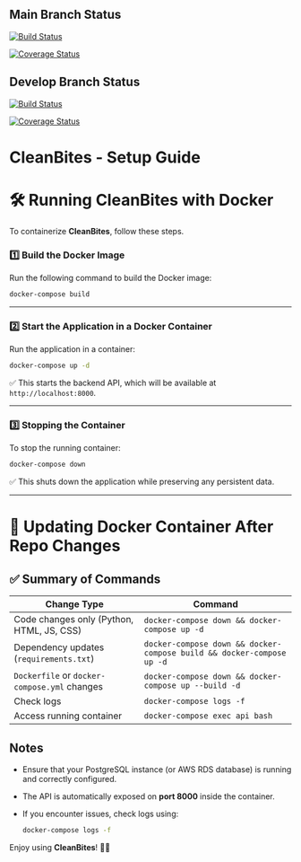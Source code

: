 ## Main Branch Status
[![Build Status](https://app.travis-ci.com/gcivil-nyu-org/team5-wed-spring25.svg?token=67pxW7iTgPnDybRzkNKM&branch=main)](https://app.travis-ci.com/gcivil-nyu-org/team5-wed-spring25)

[![Coverage Status](https://coveralls.io/repos/github/gcivil-nyu-org/team5-wed-spring25/badge.svg?branch=main)](https://coveralls.io/github/gcivil-nyu-org/team5-wed-spring25?branch=main)

## Develop Branch Status
[![Build Status](https://app.travis-ci.com/gcivil-nyu-org/team5-wed-spring25.svg?token=67pxW7iTgPnDybRzkNKM&branch=develop)](https://app.travis-ci.com/gcivil-nyu-org/team5-wed-spring25)

[![Coverage Status](https://coveralls.io/repos/github/gcivil-nyu-org/team5-wed-spring25/badge.svg?branch=develop)](https://coveralls.io/github/gcivil-nyu-org/team5-wed-spring25?branch=develop)

# CleanBites - Setup Guide

# 🛠 Running CleanBites with Docker

To containerize **CleanBites**, follow these steps.

### 1️⃣ Build the Docker Image

Run the following command to build the Docker image:

```sh
docker-compose build
```

---

### 2️⃣ Start the Application in a Docker Container

Run the application in a container:

```sh
docker-compose up -d
```

✅ This starts the backend API, which will be available at `http://localhost:8000`.

---

### 3️⃣ Stopping the Container

To stop the running container:

```sh
docker-compose down
```

✅ This shuts down the application while preserving any persistent data.



---

# 🚀 Updating Docker Container After Repo Changes
## ✅ Summary of Commands

| **Change Type**                           | **Command** |
|-------------------------------------------|-------------|
| Code changes only (Python, HTML, JS, CSS) | `docker-compose down && docker-compose up -d` |
| Dependency updates (`requirements.txt`)   | `docker-compose down && docker-compose build && docker-compose up -d` |
| `Dockerfile` or `docker-compose.yml` changes | `docker-compose down && docker-compose up --build -d` |
| Check logs                                | `docker-compose logs -f` |
| Access running container                  | `docker-compose exec api bash` |




## Notes

- Ensure that your PostgreSQL instance (or AWS RDS database) is running and correctly configured.
- The API is automatically exposed on **port 8000** inside the container.
- If you encounter issues, check logs using:

  ```sh
  docker-compose logs -f
  ```

Enjoy using **CleanBites**! 🚀🎉
